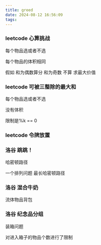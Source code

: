 ```yaml
---
title: greed
date: 2024-08-12 16:56:09
tags:
---
```


### leetcode 心算挑战


每个物品选或者不选

每个物品的体积相同

假如 和为偶数算分 和为奇数 不算 求最大价值


### leetcode 可被三整除的最大和

每个物品选或者不选

没有体积

限制是%k == 0

### leetcode 令牌放置

### 洛谷 跳跳！

哈密顿路径

一个排列问题 最长哈密顿路径


### 洛谷 混合牛奶

流体物品背包

### 洛谷 纪念品分组

装箱问题

对进入箱子的物品个数进行了限制


